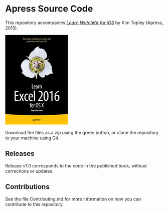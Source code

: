 # Apress Source Code

This repository accompanies [*Learn WatchKit for iOS*](http://www.apress.com/9781484210260) by Kim Topley (Apress, 2015).

![Cover image](9781484210260.jpg)

Download the files as a zip using the green button, or clone the repository to your machine using Git.

## Releases

Release v1.0 corresponds to the code in the published book, without corrections or updates.

## Contributions

See the file Contributing.md for more information on how you can contribute to this repository.
